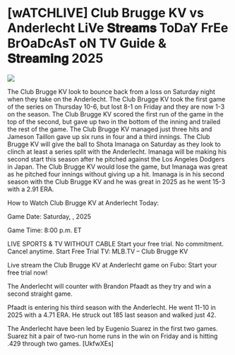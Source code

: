 # [wATCHLIVE] Club Brugge KV vs Anderlecht LiVe 𝐒𝐭𝐫𝐞𝐚𝐦𝐬 ToDaY FrEe BrOaDcAsT oN TV Guide & 𝐒𝐭𝐫𝐞𝐚𝐦𝐢𝐧𝐠  2025  
  
  
[![](https://i.imgur.com/qSNzIqt.png)](https://movie.rssnews.media/fNLcOvH.php)  
  
The Club Brugge KV look to bounce back from a loss on Saturday night when they take on the Anderlecht. The Club Brugge KV took the first game of the series on Thursday 10-6, but lost 8-1 on Friday and they are now 1-3 on the season. The Club Brugge KV scored the first run of the game in the top of the second, but gave up two in the bottom of the inning and trailed the rest of the game. The Club Brugge KV managed just three hits and Jameson Taillon gave up six runs in four and a third innings. The Club Brugge KV will give the ball to Shota Imanaga on Saturday as they look to clinch at least a series split with the Anderlecht. Imanaga will be making his second start this season after he pitched against the Los Angeles Dodgers in Japan. The Club Brugge KV would lose the game, but Imanaga was great as he pitched four innings without giving up a hit. Imanaga is in his second season with the Club Brugge KV and he was great in 2025 as he went 15-3 with a 2.91 ERA.

How to Watch Club Brugge KV at Anderlecht Today:

Game Date: Saturday, , 2025

Game Time: 8:00 p.m. ET

LIVE SPORTS & TV WITHOUT CABLE
Start your free trial. No commitment. Cancel anytime.
Start Free Trial
TV: MLB.TV – Club Brugge KV

Live stream the Club Brugge KV at Anderlecht game on Fubo: Start your free trial now!

The Anderlecht will counter with Brandon Pfaadt as they try and win a second straight game.

Pfaadt is entering his third season with the Anderlecht. He went 11-10 in 2025 with a 4.71 ERA. He struck out 185 last season and walked just 42.

The Anderlecht have been led by Eugenio Suarez in the first two games. Suarez hit a pair of two-run home runs in the win on Friday and is hitting .429 through two games. [UkfwXEs]